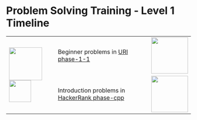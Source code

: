 # Problem Solving Training - Level 1 Timeline

<table>
    <tbody>
        <tr>
        <td rowspan=2 align="left" width="30%">
            <img src="https://github.com/cs-MohamedAyman/cs-MohamedAyman/blob/main/100-days/day.jpg" width="90px"></img>
            <img src="https://github.com/cs-MohamedAyman/cs-MohamedAyman/blob/main/100-days/01.jpg" width="60px"></img>
        </td>
        <td align="left" width="70%">Beginner problems in <a href="https://github.com/cs-MohamedAyman/Problem-Solving-Training/tree/master/level-1/uri-phase-1-1">URI phase-1-1</a></td>
        <td><img src="https://github.com/cs-MohamedAyman/Problem-Solving-Training/blob/master/online-judges-logos/uri.jpg" width="100px"></img></td>
        </tr>
        <tr>
        <td align="left" width="70%">Introduction problems in <a href="https://github.com/cs-MohamedAyman/Problem-Solving-Training/tree/master/level-1/hackerrank-phase-1-cpp">HackerRank phase-cpp</a></td>
        <td><img src="https://github.com/cs-MohamedAyman/Problem-Solving-Training/blob/master/online-judges-logos/hackerrank.jpg" width="100px"></img></td>
        </tr>
    </tbody>
</table>
